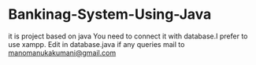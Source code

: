 # Bankinag-System-Using-Java
it is project based on java
You need to connect it with database.I prefer to use xampp.
Edit in database.java 
if any queries mail to manomanukakumani@gmail.com
